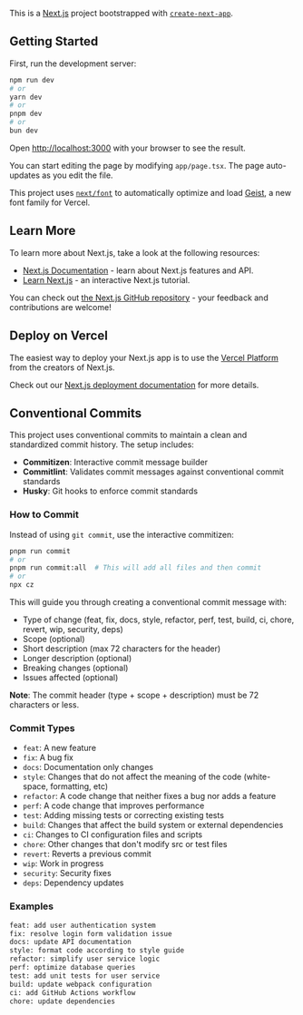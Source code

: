 This is a [Next.js](https://nextjs.org) project bootstrapped with [`create-next-app`](https://nextjs.org/docs/app/api-reference/cli/create-next-app).

## Getting Started

First, run the development server:

```bash
npm run dev
# or
yarn dev
# or
pnpm dev
# or
bun dev
```

Open [http://localhost:3000](http://localhost:3000) with your browser to see the result.

You can start editing the page by modifying `app/page.tsx`. The page auto-updates as you edit the file.

This project uses [`next/font`](https://nextjs.org/docs/app/building-your-application/optimizing/fonts) to automatically optimize and load [Geist](https://vercel.com/font), a new font family for Vercel.

## Learn More

To learn more about Next.js, take a look at the following resources:

- [Next.js Documentation](https://nextjs.org/docs) - learn about Next.js features and API.
- [Learn Next.js](https://nextjs.org/learn) - an interactive Next.js tutorial.

You can check out [the Next.js GitHub repository](https://github.com/vercel/next.js) - your feedback and contributions are welcome!

## Deploy on Vercel

The easiest way to deploy your Next.js app is to use the [Vercel Platform](https://vercel.com/new?utm_medium=default-template&filter=next.js&utm_source=create-next-app&utm_campaign=create-next-app-readme) from the creators of Next.js.

Check out our [Next.js deployment documentation](https://nextjs.org/docs/app/building-your-application/deploying) for more details.

## Conventional Commits

This project uses conventional commits to maintain a clean and standardized commit history. The setup includes:

- **Commitizen**: Interactive commit message builder
- **Commitlint**: Validates commit messages against conventional commit standards
- **Husky**: Git hooks to enforce commit standards

### How to Commit

Instead of using `git commit`, use the interactive commitizen:

```bash
pnpm run commit
# or
pnpm run commit:all  # This will add all files and then commit
# or
npx cz
```

This will guide you through creating a conventional commit message with:
- Type of change (feat, fix, docs, style, refactor, perf, test, build, ci, chore, revert, wip, security, deps)
- Scope (optional)
- Short description (max 72 characters for the header)
- Longer description (optional)
- Breaking changes (optional)
- Issues affected (optional)

**Note**: The commit header (type + scope + description) must be 72 characters or less.

### Commit Types

- `feat`: A new feature
- `fix`: A bug fix
- `docs`: Documentation only changes
- `style`: Changes that do not affect the meaning of the code (white-space, formatting, etc)
- `refactor`: A code change that neither fixes a bug nor adds a feature
- `perf`: A code change that improves performance
- `test`: Adding missing tests or correcting existing tests
- `build`: Changes that affect the build system or external dependencies
- `ci`: Changes to CI configuration files and scripts
- `chore`: Other changes that don't modify src or test files
- `revert`: Reverts a previous commit
- `wip`: Work in progress
- `security`: Security fixes
- `deps`: Dependency updates

### Examples

```bash
feat: add user authentication system
fix: resolve login form validation issue
docs: update API documentation
style: format code according to style guide
refactor: simplify user service logic
perf: optimize database queries
test: add unit tests for user service
build: update webpack configuration
ci: add GitHub Actions workflow
chore: update dependencies
```

